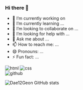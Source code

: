 ### Hi there 👋



- 🔭 I’m currently working on 
- 🌱 I’m currently learning ...
- 👯 I’m looking to collaborate on ...
- 🤔 I’m looking for help with ...
- 💬 Ask me about ...
- 📫 How to reach me: ...
- 😄 Pronouns: ...
- ⚡ Fun fact: ...


![html](https://img.shields.io/badge/html5-E34F26?style=for-the-badge&logo=html5&logoColor=white)
![css](https://img.shields.io/badge/css-1572B6?style=for-the-badge&logo=css3&logoColor=white)
<br>
![github](https://img.shields.io/badge/github-181717?style=for-the-badge&logo=github&logoColor=white)

![Dae12Geon GitHub stats](https://github-readme-stats.vercel.app/api?username=Dae12Geon&theme=dark&show_icons=true)


